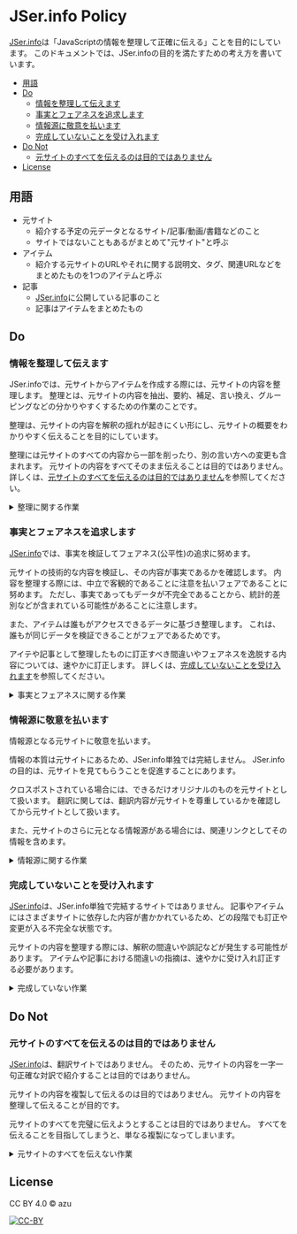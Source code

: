 # JSer.info Policy

[JSer.info][]は「JavaScriptの情報を整理して正確に伝える」ことを目的にしています。
このドキュメントでは、JSer.infoの目的を満たすための考え方を書いています。

<!-- TOC -->

- [用語](#%E7%94%A8%E8%AA%9E)
- [Do](#do)
    - [情報を整理して伝えます](#%E6%83%85%E5%A0%B1%E3%82%92%E6%95%B4%E7%90%86%E3%81%97%E3%81%A6%E4%BC%9D%E3%81%88%E3%81%BE%E3%81%99)
    - [事実とフェアネスを追求します](#%E4%BA%8B%E5%AE%9F%E3%81%A8%E3%83%95%E3%82%A7%E3%82%A2%E3%83%8D%E3%82%B9%E3%82%92%E8%BF%BD%E6%B1%82%E3%81%97%E3%81%BE%E3%81%99)
    - [情報源に敬意を払います](#%E6%83%85%E5%A0%B1%E6%BA%90%E3%81%AB%E6%95%AC%E6%84%8F%E3%82%92%E6%89%95%E3%81%84%E3%81%BE%E3%81%99)
    - [完成していないことを受け入れます](#%E5%AE%8C%E6%88%90%E3%81%97%E3%81%A6%E3%81%84%E3%81%AA%E3%81%84%E3%81%93%E3%81%A8%E3%82%92%E5%8F%97%E3%81%91%E5%85%A5%E3%82%8C%E3%81%BE%E3%81%99)
- [Do Not](#do-not)
    - [元サイトのすべてを伝えるのは目的ではありません](#%E5%85%83%E3%82%B5%E3%82%A4%E3%83%88%E3%81%AE%E3%81%99%E3%81%B9%E3%81%A6%E3%82%92%E4%BC%9D%E3%81%88%E3%82%8B%E3%81%AE%E3%81%AF%E7%9B%AE%E7%9A%84%E3%81%A7%E3%81%AF%E3%81%82%E3%82%8A%E3%81%BE%E3%81%9B%E3%82%93)
- [License](#license)

<!-- /TOC -->

## 用語

- 元サイト
    - 紹介する予定の元データとなるサイト/記事/動画/書籍などのこと
    - サイトではないこともあるがまとめて"元サイト"と呼ぶ
- アイテム
    - 紹介する元サイトのURLやそれに関する説明文、タグ、関連URLなどをまとめたものを1つのアイテムと呼ぶ
- 記事
    - [JSer.info][]に公開している記事のこと
    - 記事はアイテムをまとめたもの

## Do

### 情報を整理して伝えます

JSer.infoでは、元サイトからアイテムを作成する際には、元サイトの内容を整理します。
整理とは、元サイトの内容を抽出、要約、補足、言い換え、グルーピングなどの分かりやすくするための作業のことです。

整理は、元サイトの内容を解釈の揺れが起きにくい形にし、元サイトの概要をわかりやすく伝えることを目的にしています。

整理には元サイトのすべての内容から一部を削ったり、別の言い方への変更も含まれます。
元サイトの内容をすべてそのまま伝えることは目的ではありません。
詳しくは、[元サイトのすべてを伝えるのは目的ではありません](#元サイトのすべてを伝えるのは目的ではありません)を参照してください。

<details>
<summary>整理に関する作業</summary>

- グルーピング
    - リリースノートなら`major`/`minor`/`patch`を意識してまとめる
        - 破壊的な変更、機能追加と修正でまとめる
    - 種類でまとめて順番に見れば分かる形にする
- リリースノート
    - 意見と事実を分ける
- 元サイトの目的
    - 元サイトの目的を明らかにして伝える
    - 現実の実装と目的が離れているときがある
- 行き違いのある言葉を減らす
    - 軽量、互換など解釈の違いが起きやすい言葉に補足を加える or 置き換える
    - 互換性はどこまで目指しているのかという目的に置き換える
    - 軽量は具体的に何が(サイズ、パフォーマンス)軽量なのかを分かるようにする または 具体的な数字へと置き換える
- 関連リソース
    - 関連する/依存するリソースを関連アイテムとしてまとめる
</details>

### 事実とフェアネスを追求します

[JSer.info][]では、事実を検証してフェアネス(公平性)の追求に努めます。

元サイトの技術的な内容を検証し、その内容が事実であるかを確認します。
内容を整理する際には、中立で客観的であることに注意を払いフェアであることに努めます。
ただし、事実であってもデータが不完全であることから、統計的差別などが含まれている可能性があることに注意します。

また、アイテムは誰もがアクセスできるデータに基づき整理します。
これは、誰もが同じデータを検証できることがフェアであるためです。

アイテや記事として整理したものに訂正すべき間違いやフェアネスを逸脱する内容については、速やかに訂正します。
詳しくは、[完成していないことを受け入れます](#完成していないことを受け入れます)を参照してください。

<details>
<summary>事実とフェアネスに関する作業</summary>

- 技術的な嘘はつかない
    - 技術的な嘘は目立つため検証の手間を省かない
- 誇張表現をそのまま捉えない
    - 伝聞して拡散する役割ではない
    - 事実を検証して整理する
- 事実によるデータの差別は避ける
    - 統計的差別のように元データが不完全であるため、その事実が見えている可能性があることに注意する
    - トレンドデータ
        - トレンドデータについては曖昧性が含まれていることを意識する
        - 日付(正確)
        - 新規性(やや曖昧 - 類似の調査が必要)
        - トレンド(曖昧 - 人/世の中への依存)
    - アンケート
        - アンケートには回答者によるデータの偏りが発生しやすい
        - アンケートの回答者の地域によっても差が出てくることがある
        - アンケートの結果については、元データに対する注釈を入れる または アイテムとする時にデータに対する結論に対しては扱わない(読み手の解釈に委ねる)など
- 人が容認できない言葉を避ける
    - ジェンダー、差別、FUDなど、ただの差別になっていかを確認する
    - アイテムが[コントリビューター行動規範](https://github.com/jser/.github/blob/master/CODE_OF_CONDUCT.md)に反した内容ではないかを確認する
    - 主観を取り除くことは難しいため、指摘は速やかに受け入れる
- 偏り
    - 意見の偏りを常に意識する
    - 客観的に整理する
    - 意見そのものが悪いわけではないため、記事としてバランスを意識する
- Public/透明性
    - 元サイトなどについては、誰もがなにかしらの方法でアクセスできる情報のみを扱う
    - 招待されないと見れない or 特定の人のみが見える情報をベースにして書かない
    - これはデータの偏りを少なくためにも注意を払う
- 比較する場合の事実と再現性
    - ベンチマークは注意して事実を検証する

</details>

### 情報源に敬意を払います

情報源となる元サイトに敬意を払います。

情報の本質は元サイトにあるため、JSer.info単独では完結しません。
JSer.infoの目的は、元サイトを見てもらうことを促進することにあります。

クロスポストされている場合には、できるだけオリジナルのものを元サイトとして扱います。
翻訳に関しては、翻訳内容が元サイトを尊重しているかを確認してから元サイトとして扱います。

また、元サイトのさらに元となる情報源がある場合には、関連リンクとしてその情報を含めます。

<details>
<summary>情報源に関する作業</summary>

- 目的はJavaScriptの情報を”紹介”ではなく”知ってもらう”事にある
    - [JSer.infoについて - JSer.info](https://jser.info/about/)
- 媒体の特性を見る
    - クロスポストサイト
        - できるだけクロスポストの作者オリジナルの記事を元サイトとして扱う
    - 転載
        - 作者オリジナルの記事を元サイトとして扱う
- 翻訳
    - 翻訳がライセンスは正しいかを確認する
    - 翻訳が元の内容を逸脱するようなタイトルや内容に変更してないかを確認する
    - 翻訳の原文に対するリンクをアイテムの関連記事として入れる
    - 原文と翻訳がほぼ同時に公開されている場合は、原文を元サイトとして扱う
- 元サイトの元
    - 元サイトのさらに元サイトがあるなら関連リンクとして扱う

</details>

### 完成していないことを受け入れます

[JSer.info][]は、JSer.info単独で完結するサイトではありません。
記事やアイテムにはさまざまサイトに依存した内容が書かかれているため、どの段階でも訂正や変更が入る不完全な状態です。

元サイトの内容を整理する際には、解釈の間違いや誤記などが発生する可能性があります。
アイテムや記事における間違いの指摘は、速やかに受け入れ訂正する必要があります。

<details>
<summary>完成していない作業</summary>

- 単独で完成していないことを意識する
    - 膨大な情報を無理やりまとめようとすると、これを超えてしまうことがあるの注意する
- 間違いの訂正は速やかに受け入れる
    - 解釈の間違いが発生することはある
    - どのタイミングでも、修正を受け入れることができるようにする
    - [jser/jser.info](https://github.com/jser/jser.info "jser/jser.info")
        - アイテムのデータを修正したい場合
    - [jser/jser.github.io](https://github.com/jser/jser.github.io "jser/jser.github.io")
        - [JSer.info][]の記事を修正したい場合
- 分からないものを独自解釈しない
    - わからないものはわからないものとして扱う

</details>

## Do Not

### 元サイトのすべてを伝えるのは目的ではありません

[JSer.info][]は、翻訳サイトではありません。
そのため、元サイトの内容を一字一句正確な対訳で紹介することは目的ではありません。

元サイトの内容を複製して伝えるのは目的ではありません。
元サイトの内容を整理して伝えることが目的です。

元サイトのすべてを完璧に伝えようとすることは目的ではありません。
すべてを伝えることを目指してしまうと、単なる複製になってしまいます。

<details>
<summary>元サイトのすべてを伝えない作業</summary>

- 翻訳するのは目的ではありません
    - 一字一句正確な対訳を作ることは目的でありません
    - これは他のポリシーに反してしまいやすい
    - 情報を整理することを考え、取捨選択することを意識します
- 元サイトの内容を複製するのは役割ではありません
    - JSer.infoにすべての情報が集約される必要はないため、情報をすべて複製する必要はありません
    - JSer.infoの目的は、紹介することではなく、知ってもらうためです
    - そのため、必ずしもユーザーはJSer.info自体を見る必要はありません

</details>


## License

CC BY 4.0 © azu

[![CC-BY](https://licensebuttons.net/l/by/4.0/88x31.png)](http://creativecommons.org/licenses/by/4.0/)


[JSer.info]: https://jser.info
